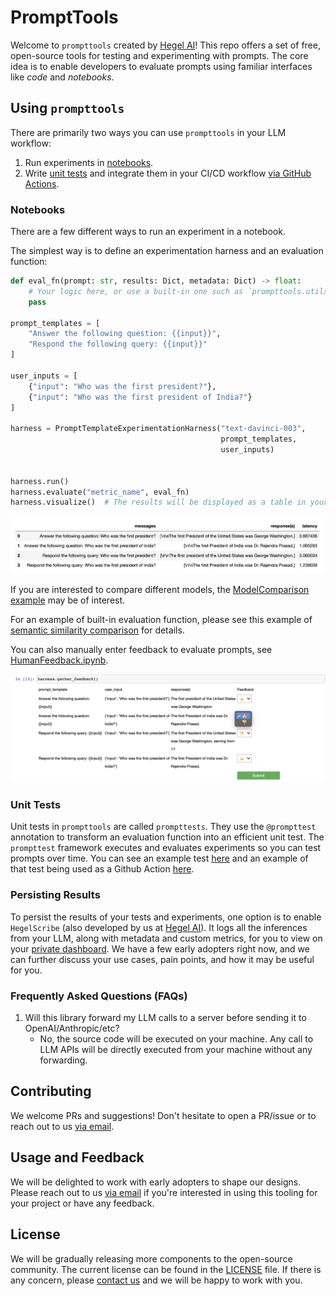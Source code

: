 # PromptTools

Welcome to `prompttools` created by [Hegel AI](https://hegel-ai.com/)! This repo offers a set of free, open-source tools for testing and experimenting with prompts. The core idea is to enable developers to evaluate prompts using familiar interfaces like _code_ and _notebooks_.

## Using `prompttools`

There are primarily two ways you can use `prompttools` in your LLM workflow:

1. Run experiments in [notebooks](/examples/notebooks/).
1. Write [unit tests](/examples/prompttests/example.py) and integrate them in your CI/CD workflow [via GitHub Actions](/.github/workflows/post-commit.yaml).

### Notebooks

There are a few different ways to run an experiment in a notebook. 

The simplest way is to define an experimentation harness and an evaluation function:

```python
def eval_fn(prompt: str, results: Dict, metadata: Dict) -> float:
    # Your logic here, or use a built-in one such as `prompttools.utils.similarity`.
    pass

prompt_templates = [
    "Answer the following question: {{input}}", 
    "Respond the following query: {{input}}"
]

user_inputs = [
    {"input": "Who was the first president?"}, 
    {"input": "Who was the first president of India?"}
]

harness = PromptTemplateExperimentationHarness("text-davinci-003", 
                                               prompt_templates, 
                                               user_inputs)


harness.run()
harness.evaluate("metric_name", eval_fn)
harness.visualize()  # The results will be displayed as a table in your notebook
```

![image](img/table.png)

If you are interested to compare different models, the [ModelComparison example](/examples/notebooks/ModelComparison.ipynb) may be of interest.

For an example of built-in evaluation function, please see this example of [semantic similarity comparison](/examples/notebooks/SemanticSimilarity.ipynb) for details. 

You can also manually enter feedback to evaluate prompts, see [HumanFeedback.ipynb](/examples/notebooks/HumanFeedback.ipynb).

![image](img/feedback.png)

### Unit Tests

Unit tests in `prompttools` are called `prompttests`. They use the `@prompttest` annotation to transform an evaluation function into an efficient unit test. The `prompttest` framework executes and evaluates experiments so you can test prompts over time. You can see an example test [here](/examples/prompttests/example.py) and an example of that test being used as a Github Action [here](/.github/workflows/post-commit.yaml).

### Persisting Results

To persist the results of your tests and experiments, one option is to enable `HegelScribe` (also developed by us at [Hegel AI](https://hegel-ai.com/)). It logs all the inferences from your LLM, along with metadata and custom metrics, for you to view on your [private dashboard](https://app.hegel-ai.com). We have a few early adopters right now, and
we can further discuss your use cases, pain points, and how it may be useful for you.

### Frequently Asked Questions (FAQs)

1. Will this library forward my LLM calls to a server before sending it to OpenAI/Anthropic/etc?
    - No, the source code will be executed on your machine. Any call to LLM APIs will be directly executed from your machine without any forwarding.

## Contributing

We welcome PRs and suggestions! Don't hesitate to open a PR/issue or to reach out to us [via email](mailto:team@hegel-ai.com).

## Usage and Feedback

We will be delighted to work with early adopters to shape our designs. Please reach out to us [via email](mailto:team@hegel-ai.com) if you're
interested in using this tooling for your project or have any feedback.

## License

We will be gradually releasing more components to the open-source community. The current license can be found in the  [LICENSE](LICENSE) file. If there is any concern, please [contact us](mailto:eam@hegel-ai.com) and we will be happy to work with you.
